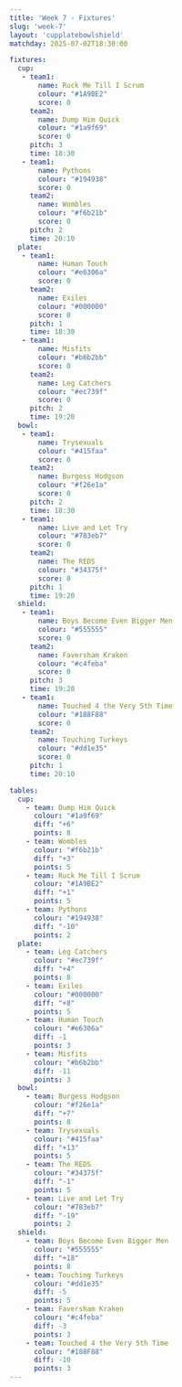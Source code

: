 ```yaml
---
title: 'Week 7 - Fixtures'
slug: 'week-7'
layout: 'cupplatebowlshield'
matchday: 2025-07-02T18:30:00

fixtures:
  cup:
   - team1:
       name: Ruck Me Till I Scrum
       colour: "#1A9BE2"
       score: 0
     team2:
       name: Dump Him Quick
       colour: "#1a9f69"
       score: 0
     pitch: 3
     time: 18:30
   - team1:
       name: Pythons
       colour: "#194938"
       score: 0
     team2:
       name: Wombles
       colour: "#f6b21b"
       score: 0
     pitch: 2
     time: 20:10
  plate:
   - team1:
       name: Human Touch
       colour: "#e6306a"
       score: 0
     team2:
       name: Exiles
       colour: "#000000"
       score: 0
     pitch: 1
     time: 18:30
   - team1:
       name: Misfits
       colour: "#b6b2bb"
       score: 0
     team2:
       name: Leg Catchers
       colour: "#ec739f"
       score: 0
     pitch: 2
     time: 19:20
  bowl:
   - team1:
       name: Trysexuals
       colour: "#415faa"
       score: 0
     team2:
       name: Burgess Hodgson
       colour: "#f26e1a"
       score: 0
     pitch: 2
     time: 18:30
   - team1:
       name: Live and Let Try
       colour: "#783eb7"
       score: 0
     team2:
       name: The REDS
       colour: "#34375f"
       score: 0
     pitch: 1
     time: 19:20
  shield:
   - team1:
       name: Boys Become Even Bigger Men
       colour: "#555555"
       score: 0
     team2:
       name: Faversham Kraken
       colour: "#c4feba"
       score: 0
     pitch: 3
     time: 19:20
   - team1:
       name: Touched 4 the Very 5th Time
       colour: "#188F88"
       score: 0
     team2:
       name: Touching Turkeys
       colour: "#dd1e35"
       score: 0
     pitch: 1
     time: 20:10

tables:
  cup:
    - team: Dump Him Quick
      colour: "#1a9f69"
      diff: "+6"
      points: 8
    - team: Wombles
      colour: "#f6b21b"
      diff: "+3"
      points: 5
    - team: Ruck Me Till I Scrum
      colour: "#1A9BE2"
      diff: "+1"
      points: 5
    - team: Pythons
      colour: "#194938"
      diff: "-10"
      points: 2
  plate:
    - team: Leg Catchers
      colour: "#ec739f"
      diff: "+4"
      points: 8
    - team: Exiles
      colour: "#000000"
      diff: "+8"
      points: 5
    - team: Human Touch
      colour: "#e6306a"
      diff: -1
      points: 3
    - team: Misfits
      colour: "#b6b2bb"
      diff: -11
      points: 3
  bowl:
    - team: Burgess Hodgson
      colour: "#f26e1a"
      diff: "+7"
      points: 8
    - team: Trysexuals
      colour: "#415faa"
      diff: "+13"
      points: 5
    - team: The REDS
      colour: "#34375f"
      diff: "-1"
      points: 5
    - team: Live and Let Try
      colour: "#783eb7"
      diff: "-19"
      points: 2
  shield:
    - team: Boys Become Even Bigger Men
      colour: "#555555"
      diff: "+18"
      points: 8
    - team: Touching Turkeys
      colour: "#dd1e35"
      diff: -5
      points: 5
    - team: Faversham Kraken
      colour: "#c4feba"
      diff: -3
      points: 3
    - team: Touched 4 the Very 5th Time
      colour: "#188F88"
      diff: -10
      points: 3
---
```


